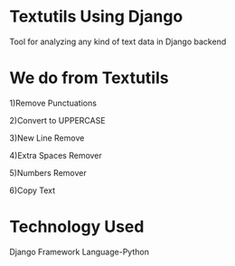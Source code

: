 # Textutils Using Django
Tool for analyzing any kind of text data in Django backend
# We do from Textutils 
1)Remove Punctuations

2)Convert to UPPERCASE

3)New Line Remove

4)Extra Spaces Remover

5)Numbers Remover

6)Copy Text
# Technology Used
Django Framework
Language-Python
